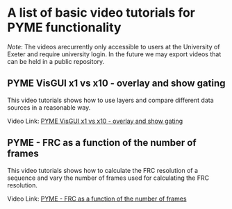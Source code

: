 # A list of basic video tutorials for PYME functionality

*Note*: The videos arecurrently only accessible to users at the University of Exeter and require university login. In the future we may export videos that can be held in a public repository.

## PYME VisGUI x1 vs x10 - overlay and show gating

This video tutorials shows how to use layers and compare different data sources in a reasonable way.

Video Link: [PYME VisGUI x1 vs x10 - overlay and show gating](https://recapexeter.cloud.panopto.eu/Panopto/Pages/Viewer.aspx?id=d7ed5d1e-6311-4e5c-be95-ab9b00a775b7)

## PYME - FRC as a function of the number of frames

This video tutorials shows how to calculate the FRC resolution of a sequence and vary the number of frames used for calculating the FRC resolution.

Video Link: [PYME - FRC as a function of the number of frames](https://recapexeter.cloud.panopto.eu/Panopto/Pages/Viewer.aspx?id=3a5581ab-e081-4a00-968d-ab9c015cc42b)

